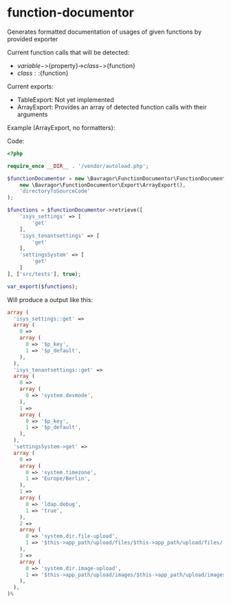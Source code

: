 # function-documentor
Generates formatted documentation of usages of given functions by provided exporter

Current function calls that will be detected:
- ${variable}->${property}->${class}->${function}
- ${class}::${function}

Current exports:
- TableExport: Not yet implemented
- ArrayExport: Provides an array of detected function calls with their arguments

Example (ArrayExport, no formatters):

Code:
```php
<?php

require_once __DIR__ . '/vendor/autoload.php';

$functionDocumentor = new \Bavragor\FunctionDocumentor\FunctionDocumentor(
    new \Bavragor\FunctionDocumentor\Export\ArrayExport(),
    'directoryToSourceCode'
);

$functions = $functionDocumentor->retrieve([
    'isys_settings' => [
        'get'
    ],
    'isys_tenantsettings' => [
        'get'
    ],
    'settingsSystem' => [
        'get'
    ]
], ['src/tests'], true);

var_export($functions);
```
Will produce a output like this:
```php
array (
  'isys_settings::get' =>
  array (
    0 =>
    array (
      0 => '$p_key',
      1 => '$p_default',
    ),
  ),
  'isys_tenantsettings::get' =>
  array (
    0 =>
    array (
      0 => 'system.devmode',
    ),
    1 =>
    array (
      0 => '$p_key',
      1 => '$p_default',
    ),
  ),
  'settingsSystem->get' =>
  array (
    0 =>
    array (
      0 => 'system.timezone',
      1 => 'Europe/Berlin',
    ),
    1 =>
    array (
      0 => 'ldap.debug',
      1 => 'true',
    ),
    2 =>
    array (
      0 => 'system.dir.file-upload',
      1 => '$this->app_path/upload/files/$this->app_path/upload/files/',
    ),
    3 =>
    array (
      0 => 'system.dir.image-upload',
      1 => '$this->app_path/upload/images/$this->app_path/upload/images/',
    ),
  ),
)%
```
